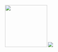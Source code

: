 <div align="center"> 
 <img height="137px" src="https://github-readme-stats-61d1k60ay-queen999s-projects.vercel.app/api?username=hysmdd&count_private=true&theme=tokyonight&show_icons=true" /> 
 <img src="https://github-readme-stats-61d1k60ay-queen999s-projects.vercel.app/api/top-langs/?username=hysmdd&count_private=true&layout=compact&theme=tokyonight" />
</div>
